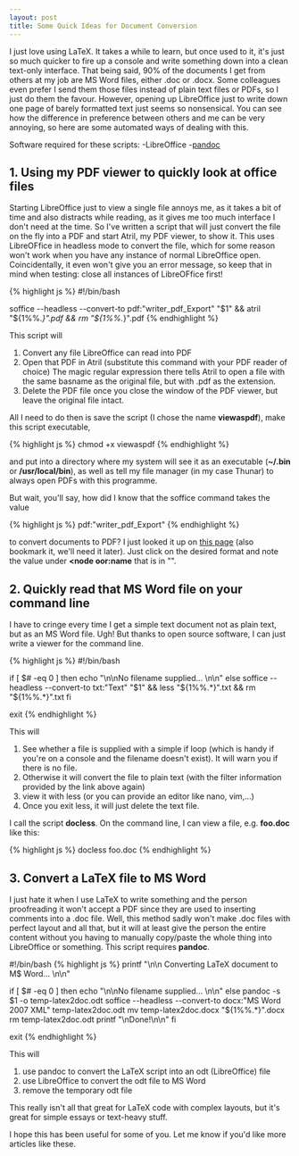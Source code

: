 ```yaml
---
layout: post
title: Some Quick Ideas for Document Conversion
---
```


I just love using LaTeX. It takes a while to learn, but once used to it, it's just so much quicker to fire up a console and write something down into a clean text-only interface. That being said, 90% of the documents I get from others at my job are MS Word files, either .doc or .docx. Some colleagues even prefer I send them those files instead of plain text files or PDFs, so I just do them the favour. However, opening up LibreOffice just to write down one page of barely formatted text just seems so nonsensical. You can see how the difference in preference between others and me can be very annoying, so here are some automated ways of dealing with this.

Software required for these scripts:
-LibreOffice
-<a href="http://pandoc.org/">pandoc</a>


## 1. Using my PDF viewer to quickly look at office files

Starting LibreOffice just to view a single file annoys me, as it takes a bit of time and also distracts while reading, as it gives me too much interface I don't need at the time. So I've written a script that will just convert the file on the fly into a PDF and start Atril, my PDF viewer, to show it. This uses LibreOFfice in headless mode to convert the file, which for some reason won't work when you have any instance of normal LibreOffice open. Coincidentally, it even won't give you an error message, so keep that in mind when testing: close all instances of LibreOFfice first!

{% highlight js %}
#!/bin/bash

soffice --headless --convert-to pdf:"writer_pdf_Export" "$1" && 
atril "${1%%.*}".pdf &&
rm "${1%%.*}".pdf
{% endhighlight %}

This script will

1. Convert any file LibreOffice can read into PDF
2. Open that PDF in Atril (substitute this command with your PDF reader of choice)
The magic regular expression there tells Atril to open a file with the same basname as the original file, but with .pdf as the extension.
3. Delete the PDF file once you close the window of the PDF viewer, but leave the original file intact.

All I need to do then is save the script (I chose the name **viewaspdf**), make this script executable, 

{% highlight js %}
chmod +x viewaspdf
{% endhighlight %}

and put into a directory where my system will see it as an executable (**~/.bin** or **/usr/local/bin**), as well as tell my file manager (in my case Thunar) to always open PDFs with this programme.

But wait, you'll say, how did I know that the soffice command takes the value

{% highlight js %}
pdf:"writer_pdf_Export"
{% endhighlight %}

to convert documents to PDF? I just looked it up on <a href="https://cgit.freedesktop.org/libreoffice/core/tree/filter/source/config/fragments/filters"> this page</a> (also bookmark it, we'll need it later). Just click on the desired format and note the value under **<node oor:name** that is in "".


## 2. Quickly read that MS Word file on your command line

I have to cringe every time I get a simple text document not as plain text, but as an MS Word file. Ugh! But thanks to open source software, I can just write a viewer for the command line.

{% highlight js %}
#!/bin/bash

if [ $# -eq 0 ]
  then
    echo "\n\nNo filename supplied... \n\n"
  else
    soffice --headless --convert-to txt:"Text" "$1" &&
    less "${1%%.*}".txt &&
    rm "${1%%.*}".txt
fi

exit
{% endhighlight %}

This will

1. See whether a file is supplied with a simple if loop (which is handy if you're on a console and the filename doesn't exist). It will warn you if there is no file.
2. Otherwise it will convert the file to plain text (with the filter information provided by the link above again) 
3. view it with less (or you can provide an editor like nano, vim,...)
4. Once you exit less, it will just delete the text file.

I call the script **docless**. On the command line, I can view a file, e.g. **foo.doc** like this:

{% highlight js %}
docless foo.doc
{% endhighlight %}


## 3. Convert a LaTeX file to MS Word

I just hate it when I use LaTeX to write something and the person proofreading it won't accept a PDF since they are used to inserting comments into a .doc file. Well, this method sadly won't make .doc files with perfect layout and all that, but it will at least give the person the entire content without you having to manually copy/paste the whole thing into LibreOffice or something. This script requires **pandoc**.

#!/bin/bash
{% highlight js %}
printf "\n\n Converting LaTeX document to M$ Word... \n\n"

if [ $# -eq 0 ]
  then
    echo "\n\nNo filename supplied... \n\n"
  else
    pandoc -s $1 -o temp-latex2doc.odt
    soffice --headless --convert-to docx:"MS Word 2007 XML" temp-latex2doc.odt
    mv temp-latex2doc.docx "${1%%.*}".docx
    rm temp-latex2doc.odt
    printf "\nDone!\n\n"
fi

exit
{% endhighlight %}

This will

1. use pandoc to convert the LaTeX script into an odt (LibreOffice) file
2. use LibreOffice to convert the odt file to MS Word
3. remove the temporary odt file

This really isn't all that great for LaTeX code with complex layouts, but it's great for simple essays or text-heavy stuff.

I hope this has been useful for some of you. Let me know if you'd like more articles like these.


